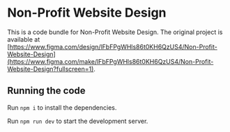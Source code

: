 
  # Non-Profit Website Design

  This is a code bundle for Non-Profit Website Design. The original project is available at [https://www.figma.com/design/lFbFPgWHls86t0KH6QzUS4/Non-Profit-Website-Design](https://www.figma.com/make/lFbFPgWHls86t0KH6QzUS4/Non-Profit-Website-Design?fullscreen=1).

  ## Running the code

  Run `npm i` to install the dependencies.

  Run `npm run dev` to start the development server.
  
